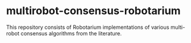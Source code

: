 # multirobot-consensus-robotarium
This repository consists of Robotarium implementations of various multi-robot consensus algorithms from the literature.
